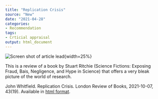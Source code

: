 ```yaml
---
title: "Replication Crisis"
source: "New"
date: "2021-04-28"
categories:
- Recommendation
tags:
- Crticial appraisal
output: html_document
---
```


![Screen shot of article lead](replication-crisis-01.png){width=25%}

<div class="notes">

This is a review of a book by Stuart Ritchie (Science Fictions: Exposing Fraud, Bais, Negligence, and Hype in Science) that offers a very bleak picture of the world of research.

John Whitfield. Replication Crisis. London Review of Books, 2021-10-07, 43(19). Available in [html format][whi1].

</div>

[whi1]: https://www.lrb.co.uk/the-paper/v43/n19/john-whitfield/replication-crisis
